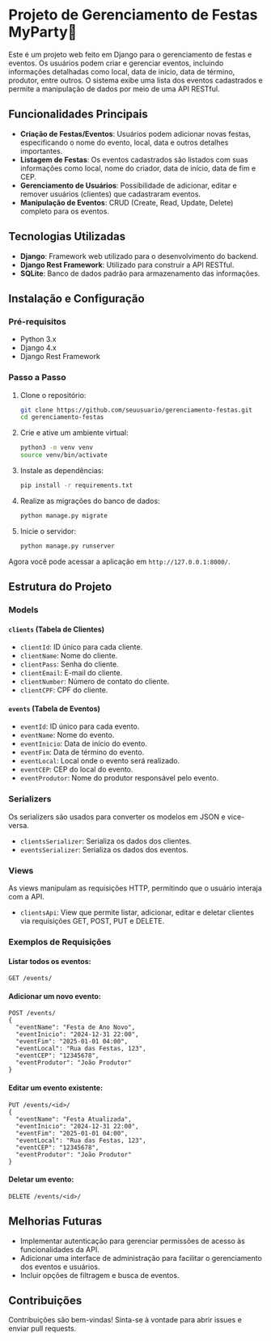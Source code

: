 # Projeto de Gerenciamento de Festas MyParty🎉

Este é um projeto web feito em Django para o gerenciamento de festas e eventos. Os usuários podem criar e gerenciar eventos, incluindo informações detalhadas como local, data de início, data de término, produtor, entre outros. O sistema exibe uma lista dos eventos cadastrados e permite a manipulação de dados por meio de uma API RESTful.

## Funcionalidades Principais

- **Criação de Festas/Eventos**: Usuários podem adicionar novas festas, especificando o nome do evento, local, data e outros detalhes importantes.
- **Listagem de Festas**: Os eventos cadastrados são listados com suas informações como local, nome do criador, data de início, data de fim e CEP.
- **Gerenciamento de Usuários**: Possibilidade de adicionar, editar e remover usuários (clientes) que cadastraram eventos.
- **Manipulação de Eventos**: CRUD (Create, Read, Update, Delete) completo para os eventos.

## Tecnologias Utilizadas

- **Django**: Framework web utilizado para o desenvolvimento do backend.
- **Django Rest Framework**: Utilizado para construir a API RESTful.
- **SQLite**: Banco de dados padrão para armazenamento das informações.

## Instalação e Configuração

### Pré-requisitos

- Python 3.x
- Django 4.x
- Django Rest Framework

### Passo a Passo

1. Clone o repositório:
    ```bash
    git clone https://github.com/seuusuario/gerenciamento-festas.git
    cd gerenciamento-festas
    ```

2. Crie e ative um ambiente virtual:
    ```bash
    python3 -m venv venv
    source venv/bin/activate
    ```

3. Instale as dependências:
    ```bash
    pip install -r requirements.txt
    ```

4. Realize as migrações do banco de dados:
    ```bash
    python manage.py migrate
    ```

5. Inicie o servidor:
    ```bash
    python manage.py runserver
    ```

Agora você pode acessar a aplicação em `http://127.0.0.1:8000/`.

## Estrutura do Projeto

### Models

#### `clients` (Tabela de Clientes)
- `clientId`: ID único para cada cliente.
- `clientName`: Nome do cliente.
- `clientPass`: Senha do cliente.
- `clientEmail`: E-mail do cliente.
- `clientNumber`: Número de contato do cliente.
- `clientCPF`: CPF do cliente.

#### `events` (Tabela de Eventos)
- `eventId`: ID único para cada evento.
- `eventName`: Nome do evento.
- `eventInicio`: Data de início do evento.
- `eventFim`: Data de término do evento.
- `eventLocal`: Local onde o evento será realizado.
- `eventCEP`: CEP do local do evento.
- `eventProdutor`: Nome do produtor responsável pelo evento.

### Serializers

Os serializers são usados para converter os modelos em JSON e vice-versa.

- `clientsSerializer`: Serializa os dados dos clientes.
- `eventsSerializer`: Serializa os dados dos eventos.

### Views

As views manipulam as requisições HTTP, permitindo que o usuário interaja com a API.

- `clientsApi`: View que permite listar, adicionar, editar e deletar clientes via requisições GET, POST, PUT e DELETE.

### Exemplos de Requisições

#### Listar todos os eventos:
```http
GET /events/
```

#### Adicionar um novo evento:
```http
POST /events/
{
  "eventName": "Festa de Ano Novo",
  "eventInicio": "2024-12-31 22:00",
  "eventFim": "2025-01-01 04:00",
  "eventLocal": "Rua das Festas, 123",
  "eventCEP": "12345678",
  "eventProdutor": "João Produtor"
}
```

#### Editar um evento existente:
```http
PUT /events/<id>/
{
  "eventName": "Festa Atualizada",
  "eventInicio": "2024-12-31 22:00",
  "eventFim": "2025-01-01 04:00",
  "eventLocal": "Rua das Festas, 123",
  "eventCEP": "12345678",
  "eventProdutor": "João Produtor"
}
```

#### Deletar um evento:
```http
DELETE /events/<id>/
```

## Melhorias Futuras

- Implementar autenticação para gerenciar permissões de acesso às funcionalidades da API.
- Adicionar uma interface de administração para facilitar o gerenciamento dos eventos e usuários.
- Incluir opções de filtragem e busca de eventos.

## Contribuições

Contribuições são bem-vindas! Sinta-se à vontade para abrir issues e enviar pull requests.
